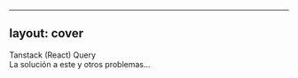 


---
layout: cover
---
 
<span class="text-pink-500 text-4xl">Tanstack (<span class="text-sky-400">React</span>) Query</span>
<br>La solución a este y otros problemas...